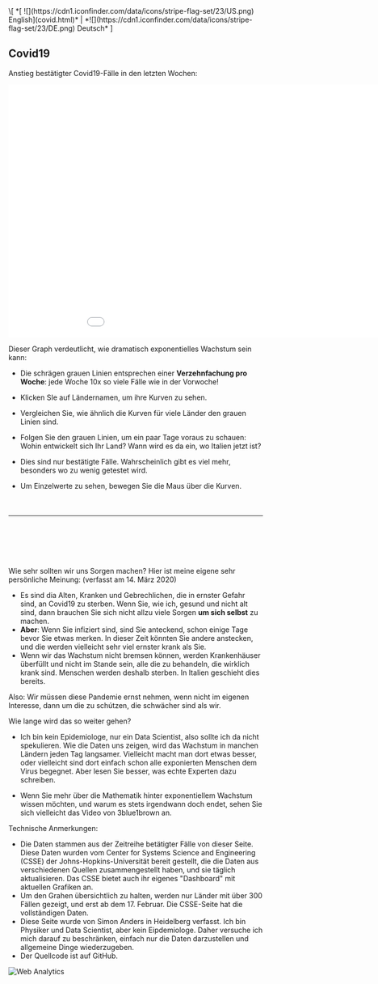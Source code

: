<style>
   a { text-decoration: none; }
</style>
<div style="max-width:850px">
\[ *[ ![](https://cdn1.iconfinder.com/data/icons/stripe-flag-set/23/US.png) English](covid.html)* | *![](https://cdn1.iconfinder.com/data/icons/stripe-flag-set/23/DE.png) Deutsch* ]

## Covid19

Anstieg bestätigter Covid19-Fälle in den letzten Wochen:

<iframe src="covid_plotly.html" width=1000 height=500 style="border:none;padding:none"></iframe>

Dieser Graph verdeutlicht, wie dramatisch exponentielles Wachstum sein kann:

- Die schrägen grauen Linien entsprechen einer **Verzehnfachung pro Woche**: jede Woche 10x so viele Fälle wie in der Vorwoche!
- Klicken SIe auf Ländernamen, um ihre Kurven zu sehen.
- Vergleichen Sie, wie ähnlich die Kurven für viele Länder den grauen Linien sind.
- Folgen Sie den grauen Linien, um ein paar Tage voraus zu schauen: Wohin entwickelt sich Ihr Land? Wann wird es da ein, wo Italien jetzt ist?

- Dies sind nur bestätigte Fälle. Wahrscheinlich gibt es viel mehr, besonders wo zu wenig getestet wird.

- Um Einzelwerte zu sehen, bewegen Sie die Maus über die Kurven.


<p style="margin-bottom:50px;"></p>

---

<p style="margin-bottom:100px;"></p>

Wie sehr sollten wir uns Sorgen machen? Hier ist meine eigene sehr persönliche Meinung: (verfasst am 14. März 2020)

- Es sind dia Alten, Kranken und Gebrechlichen, die in ernster Gefahr sind, an Covid19 zu sterben. Wenn Sie, wie ich, gesund und nicht alt sind, dann brauchen Sie sich nicht allzu viele Sorgen **um sich selbst** zu machen.
- **Aber**: Wenn Sie infiziert sind, sind Sie anteckend, schon einige Tage bevor Sie etwas merken. In dieser Zeit könnten Sie andere anstecken, und die werden vielleicht sehr viel ernster krank als Sie.
- Wenn wir das Wachstum nicht bremsen können, werden Krankenhäuser überfüllt und nicht im Stande sein, alle die zu behandeln, die wirklich krank sind. Menschen werden deshalb sterben. In Italien geschieht dies bereits.

Also: Wir müssen diese Pandemie ernst nehmen, wenn nicht im eigenen Interesse, dann um die zu schútzen, die schwächer sind als wir.

Wie lange wird das so weiter gehen?

- Ich bin kein Epidemiologe, nur ein Data Scientist, also sollte ich da nicht spekulieren. Wie die Daten uns zeigen, wird das Wachstum in manchen Ländern jeden Tag langsamer. Vielleicht macht man dort etwas besser, oder vielleicht sind dort einfach schon alle exponierten Menschen dem Virus begegnet. Aber lesen Sie besser, was echte Experten dazu schreiben.

- Wenn Sie mehr über die Mathematik hinter exponentiellem Wachstum wissen möchten, und warum es stets irgendwann doch endet, sehen Sie sich vielleicht das [Video](https://www.youtube.com/watch?v=Kas0tIxDvrg) von 3blue1brown an.

Technische Anmerkungen:

- Die Daten stammen aus der Zeitreihe betätigter Fälle von [dieser Seite](https://github.com/CSSEGISandData/COVID-19/tree/master/csse_covid_19_data/csse_covid_19_time_series). Diese Daten wurden vom Center for Systems Science and Engineering ([CSSE](https://systems.jhu.edu/)) der Johns-Hopkins-Universität bereit gestellt, die die Daten aus [verschiedenen Quellen](https://github.com/CSSEGISandData/COVID-19) zusammengestellt haben, und sie täglich aktualisieren. Das CSSE bietet auch ihr eigenes ["Dashboard"](https://systems.jhu.edu/research/public-health/ncov/) mit aktuellen Grafiken an.
- Um den Grahen übersichtlich zu halten, werden nur Länder mit über 300 Fällen gezeigt, und erst ab dem 17. Februar. Die CSSE-Seite hat die vollständigen Daten.
- Diese Seite wurde von <a href="https://twitter.com/s_anders_m">Simon Anders</a> in Heidelberg verfasst. Ich bin Physiker und Data Scientist, aber kein Eipdemiologe. Daher versuche ich mich darauf zu beschränken, einfach nur die Daten darzustellen und allgemeine Dinge wiederzugeben.
- Der Quellcode ist <a href="https://github.com/simon-anders/covid_trend">auf GitHub</a>.

</div>

<!-- Default Statcounter code for papagei
http://www.papagei.zmbh.uni-heidelberg.de -->
<script type="text/javascript">
var sc_project=12217842; 
var sc_invisible=1; 
var sc_security="e8a77c88"; 
</script>
<script type="text/javascript"
src="https://www.statcounter.com/counter/counter.js"
async></script>
<noscript><div class="statcounter"><a title="Web Analytics"
href="https://statcounter.com/" target="_blank"><img
class="statcounter"
src="https://c.statcounter.com/12217842/0/e8a77c88/1/"
alt="Web Analytics"></a></div></noscript>
<!-- End of Statcounter Code -->
